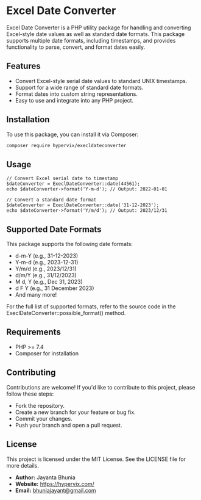 # Excel Date Converter

Excel Date Converter is a PHP utility package for handling and converting Excel-style date values as well as standard date formats. This package supports multiple date formats, including timestamps, and provides functionality to parse, convert, and format dates easily.

## Features

- Convert Excel-style serial date values to standard UNIX timestamps.
- Support for a wide range of standard date formats.
- Format dates into custom string representations.
- Easy to use and integrate into any PHP project.

## Installation

To use this package, you can install it via Composer:

```bash
composer require hypervix/execldateconverter
``` 

## Usage

```
// Convert Excel serial date to timestamp
$dateConverter = ExeclDateConverter::date(44561);
echo $dateConverter->format('Y-m-d'); // Output: 2022-01-01

// Convert a standard date format
$dateConverter = ExeclDateConverter::date('31-12-2023');
echo $dateConverter->format('Y/m/d'); // Output: 2023/12/31

```

## Supported Date Formats

This package supports the following date formats:

- d-m-Y (e.g., 31-12-2023)
- Y-m-d (e.g., 2023-12-31)
- Y/m/d (e.g., 2023/12/31)
- d/m/Y (e.g., 31/12/2023)
- M d, Y (e.g., Dec 31, 2023)
- d F Y (e.g., 31 December 2023)
- And many more!



For the full list of supported formats, refer to the source code in the ExeclDateConverter::possible_format() method.

## Requirements

- PHP >= 7.4
- Composer for installation


## Contributing

Contributions are welcome! If you'd like to contribute to this project, please follow these steps:

- Fork the repository.
- Create a new branch for your feature or bug fix.
- Commit your changes.
- Push your branch and open a pull request.

## License

This project is licensed under the MIT License. See the LICENSE file for more details.

- **Author:**  Jayanta Bhunia
- **Website:** https://hypervix.com/
- **Email:** bhuniajayant@gmail.com




